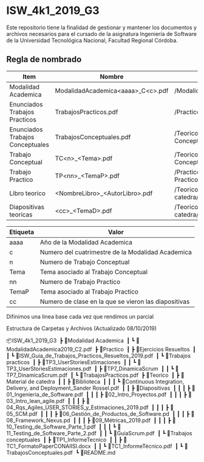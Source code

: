 # ISW_4k1_2019_G3
Este repositorio tiene la finalidad de gestionar y mantener los documentos y archivos necesarios para el cursado de la asignatura Ingeniería de Software de la Universidad Tecnológica Nacional, Facultad Regional Córdoba.


## Regla de nombrado
|Item|Nombre|Ubicacion|
|----|------|---------|
|Modalidad Academica|ModalidadAcademica\<aaaa>_C\<c>.pdf|/ModalidadAcademica|
|Enunciados Trabajos Practicos|TrabajosPracticos.pdf|/Practico/Trabajos Practicos|
|Enunciados Trabajos Conceptuales|TrabajosConceptuales.pdf|/Teorico/Trabajos Conceptuales|
|Trabajo Conceptual|TC\<n>_\<Tema>.pdf|/Teorico/Trabajos Conceptuales/TC\<n>_\<Tema>|
|Trabajo Practico|TP\<nn>_\<TemaP>.pdf|/Practico/Trabajos Practicos/TC\<nn>_\<TemaP>|
|Libro teorico|\<NombreLibro>_\<AutorLibro>.pdf|/Teorico/Material de catedra/Biblioteca|  
|Diapositivas teoricas|\<cc>_\<TemaD>.pdf|/Teorico/Material de catedra/Diapositivas|  

  
|Etiqueta|Valor|
|--------|-----|
|aaaa|Año de la Modalidad Academica|
|c|Numero del cuatrimestre de la Modalidad Academica|
|n|Numero de Trabajo Conceptual|
|Tema|Tema asociado al Trabajo Conceptual|
|nn|Numero de Trabajo Practico|
|TemaP|Tema asociado al Trabajo Practico|
|cc|Numero de clase en la que se vieron las diapositivas|

Difinimos una linea base cada vez que rendimos un parcial

Estructura de Carpetas y Archivos (Actualizado 08/10/2019)

📦ISW_4k1_2019_G3&nbsp;
┣ 📂Modalidad Academica&nbsp;
┃ ┗ 📜ModalidadAcademica2019_C2.pdf&nbsp;
┣ 📂Practico&nbsp;
┃ ┣ 📂Ejercicios Resueltos&nbsp;
┃ ┃ ┗ 📜ISW_Guia_de_Trabajos_Practicos_Resueltos_2019.pdf&nbsp;
┃ ┗ 📂Trabajos practicos&nbsp;
┃   ┣ 📂TP3_UserStoriesEstimaciones&nbsp;
┃   ┃ ┗ 📜TP3_UserStoriesEstimaciones.pdf&nbsp;
┃   ┣ 📂TP7_DinamicaScrum&nbsp;
┃   ┃ ┗ 📜TP7_DinamicaScrum.pdf&nbsp;
┃   ┗ 📜TrabajosPracticos.pdf&nbsp;
┣ 📂Teorico&nbsp;
┃ ┣ 📂Material de catedra&nbsp;
┃ ┃ ┣ 📂Biblioteca&nbsp;
┃ ┃ ┃ ┗ 📜Continuous Integration, Delivery, and Deployment_Sander Rossel.pdf&nbsp;
┃ ┃ ┣ 📂Diapositivas&nbsp;
┃ ┃ ┃ ┣ 📜01_Ingenieria_de_Software.pdf&nbsp;
┃ ┃ ┃ ┣ 📜02_Intro_Proyectos.pdf&nbsp;
┃ ┃ ┃ ┣ 📜03_Intro_lean_agile.pdf&nbsp;
┃ ┃ ┃ ┣ 📜04_Rqs_Agiles_USER_STORIES_y_Estimaciones_2019.pdf&nbsp;
┃ ┃ ┃ ┣ 📜05_SCM.pdf&nbsp;
┃ ┃ ┃ ┣ 📜06_Gestión_de_Productos_de_Software.pd&nbsp;
┃ ┃ ┃ ┣ 📜08_Framework_Nexus.pd&nbsp;
┃ ┃ ┃ ┣ 📜09_Métricas_2019.pdf&nbsp;
┃ ┃ ┃ ┣ 📜10_Testing_de_Software_Parte_1.pdf&nbsp;
┃ ┃ ┃ ┗ 📜11_Testing_de_Software_Parte_2.pdf&nbsp;
┃ ┃ ┗ 📜GuiaScrum.pdf&nbsp;
┃ ┗ 📂Trabajos conceptuales&nbsp;
┃   ┣ 📂TP1_InformeTecnico&nbsp;
┃   ┃ ┣ 📜TC1_FormatoPaperCONAIISI.docx&nbsp;
┃   ┃ ┗ 📜TC1_InformeTécnico.pdf&nbsp;
┃   ┗ 📜TrabajosConceptuales.pdf&nbsp;
┗ 📜README.md&nbsp;
 
